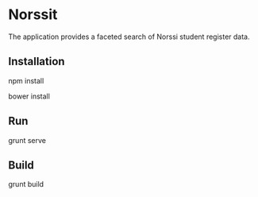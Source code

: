 # Norssit
The application provides a faceted search of Norssi student register data.

Installation
------------

npm install

bower install

Run
------------
grunt serve

Build
------------
grunt build
